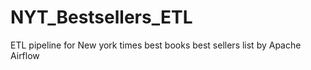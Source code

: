 # NYT_Bestsellers_ETL
ETL pipeline for New york times best books best sellers list by Apache Airflow
